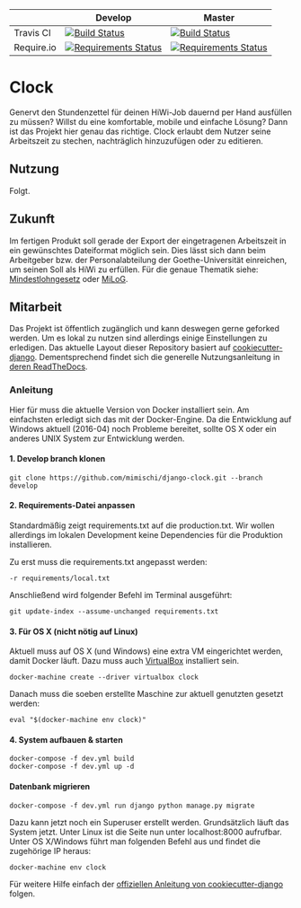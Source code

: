 |  | Develop  | Master |
| ------------- | ------------- | ------------- |
| Travis CI  | [![Build Status](https://travis-ci.org/mimischi/django-clock.svg?branch=develop)](https://travis-ci.org/mimischi/django-clock)  | [![Build Status](https://travis-ci.org/mimischi/django-clock.svg?branch=master)](https://travis-ci.org/mimischi/django-clock)  |
| Require.io  | [![Requirements Status](https://requires.io/github/mimischi/django-clock/requirements.svg?branch=develop)](https://requires.io/github/mimischi/django-clock/requirements/?branch=develop)  | [![Requirements Status](https://requires.io/github/mimischi/django-clock/requirements.svg?branch=master)](https://requires.io/github/mimischi/django-clock/requirements/?branch=master)  |

# Clock

Genervt den Stundenzettel für deinen HiWi-Job dauernd per Hand ausfüllen zu müssen? Willst du eine komfortable, mobile und einfache Lösung? Dann ist das Projekt hier genau das richtige.
Clock erlaubt dem Nutzer seine Arbeitszeit zu stechen, nachträglich hinzuzufügen oder zu editieren.


## Nutzung

Folgt.


## Zukunft

Im fertigen Produkt soll gerade der Export der eingetragenen Arbeitszeit in ein gewünschtes Dateiformat möglich sein. Dies lässt sich dann beim Arbeitgeber bzw. der Personalabteilung der Goethe-Universität einreichen, um seinen Soll als HiWi zu erfüllen. Für die genaue Thematik siehe: [Mindestlohngesetz](https://de.wikipedia.org/wiki/Mindestlohngesetz_%28Deutschland%29) oder [MiLoG](http://www.gesetze-im-internet.de/milog/).

## Mitarbeit

Das Projekt ist öffentlich zugänglich und kann deswegen gerne geforked werden. Um es lokal zu nutzen sind allerdings einige Einstellungen zu erledigen.
Das aktuelle Layout dieser Repository basiert auf [cookiecutter-django](https://github.com/pydanny/cookiecutter-django). Dementsprechend findet sich die generelle Nutzungsanleitung in [deren ReadTheDocs](http://cookiecutter-django.readthedocs.org/en/latest/developing-locally.html).

### Anleitung


Hier für muss die aktuelle Version von Docker installiert sein. Am einfachsten erledigt sich das mit der Docker-Engine. Da die Entwicklung auf Windows aktuell (2016-04) noch Probleme bereitet, sollte OS X oder ein anderes UNIX System zur Entwicklung werden.

#### 1. Develop branch klonen

    git clone https://github.com/mimischi/django-clock.git --branch develop

#### 2. Requirements-Datei anpassen

Standardmäßig zeigt requirements.txt auf die production.txt. Wir wollen allerdings im lokalen Development keine Dependencies für die Produktion installieren.

Zu erst muss die requirements.txt angepasst werden:
    
    -r requirements/local.txt

Anschließend wird folgender Befehl im Terminal ausgeführt:

    git update-index --assume-unchanged requirements.txt

#### 3. Für OS X (nicht nötig auf Linux)

Aktuell muss auf OS X (und Windows) eine extra VM eingerichtet werden, damit Docker läuft. Dazu muss auch [VirtualBox](https://www.virtualbox.org/) installiert sein.

    docker-machine create --driver virtualbox clock
    
Danach muss die soeben erstellte Maschine zur aktuell genutzten gesetzt werden:

    eval "$(docker-machine env clock)"

#### 4. System aufbauen & starten

    docker-compose -f dev.yml build
    docker-compose -f dev.yml up -d
   
#### Datenbank migrieren

    docker-compose -f dev.yml run django python manage.py migrate


Dazu kann jetzt noch ein Superuser erstellt werden. Grundsätzlich läuft das System jetzt. Unter Linux ist die Seite nun unter localhost:8000 aufrufbar. Unter OS X/Windows führt man folgenden Befehl aus und findet die zugehörige IP heraus:

    docker-machine env clock

Für weitere Hilfe einfach der [offiziellen Anleitung von cookiecutter-django](http://cookiecutter-django.readthedocs.org/en/latest/developing-locally-docker.html) folgen.
